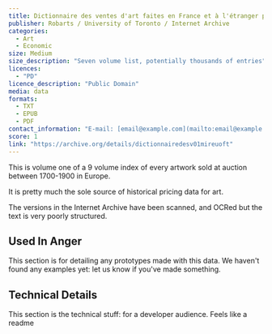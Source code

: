 ```yaml
---
title: Dictionnaire des ventes d'art faites en France et à l'étranger pendant les 18me & 19m siècles Mireur, Hippolyte, 1841-1914
publisher: Robarts / University of Toronto / Internet Archive
categories: 
  - Art
  - Economic
size: Medium
size_description: "Seven volume list, potentially thousands of entries" 
licences: 
  - "PD"
licence_description: "Public Domain"
media: data
formats: 
  - TXT
  - EPUB
  - PDF
contact_information: "E-mail: [email@example.com](mailto:email@example.com) Twitter: [@example](https://twitter.com/example)"
score: 1
link: "https://archive.org/details/dictionnairedesv01mireuoft"
---
```


This is volume one of a 9 volume index of every artwork sold at auction between 1700-1900 in Europe.

It is pretty much the sole source of historical pricing data for art.

The versions in the Internet Archive have been scanned, and OCRed but the text is very poorly structured.

## Used In Anger

This section is for detailing any prototypes made with this data. We haven't found any examples yet: let us know if you've made something.

## Technical Details

This section is the technical stuff: for a developer audience. Feels like a readme



